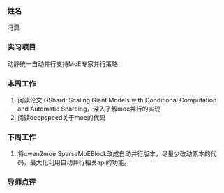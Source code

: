 ### 姓名
冯潇

### 实习项目
动静统一自动并行支持MoE专家并行策略

### 本周工作

1. 阅读论文 GShard: Scaling Giant Models with Conditional Computation and Automatic Sharding，深入了解moe并行的实现
2. 阅读deepspeed关于moe的代码

### 下周工作

1. 将qwen2moe SparseMoEBlock改成自动并行版本，尽量少改动原本的代码，最大化利用自动并行相关api的功能。

### 导师点评
